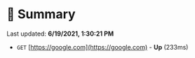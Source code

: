 # 📖 Summary
Last updated: **6/19/2021, 1:30:21 PM**

- `GET` [https://google.com](https://google.com) - **Up** (233ms)
